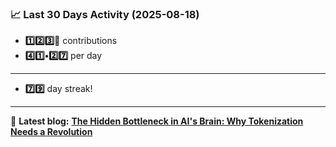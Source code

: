 <!--START_STATS-->
### 📈 Last 30 Days Activity (2025-08-18)  
- **1️⃣2️⃣3️⃣🎱** contributions  
- **4️⃣1️⃣•2️⃣7️⃣** per day
---
- **7️⃣9️⃣** day streak!
---
📝 **Latest blog:** [**The Hidden Bottleneck in AI's Brain: Why Tokenization Needs a Revolution**](https://andriak.com/blog/tokenization-revolution)
<!--END_STATS-->

